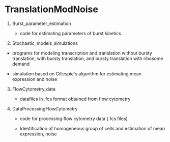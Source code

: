 # TranslationModNoise

1. Burst_parameter_estimation

   - code for estimating parameters of burst kinetics 


2. Stochastic_models_simulations

  - programs for modeling transcription and translation without bursty translation, 
    with bursty translation, and bursty translation with ribosome demand 

  - simulation based on Gillespie's algorithm for estimating mean expression and noise 


3. FlowCytometry_data 

   - datafiles in .fcs format obtained from flow cytometry  



4. DataProcessingFlowCytometry 

   - code for processing flow cytometry data (.fcs files) 
   
   - Identification of homogeneous group of cells and estimation of mean expression, noise  
